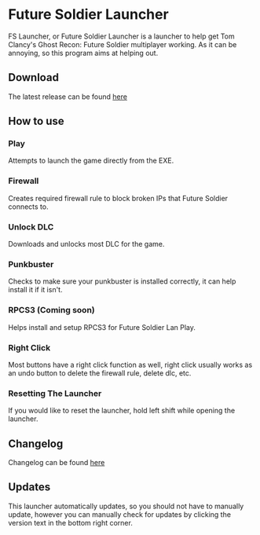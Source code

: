 # Future Soldier Launcher  
FS Launcher, or Future Soldier Launcher is a launcher to help get Tom Clancy's Ghost Recon: Future Soldier multiplayer working. As it can be annoying, so this program aims at helping out.  
  
## Download
The latest release can be found [here](https://github.com/KilLo445/FS-Launcher/releases/latest)  
  
## How to use 
### Play   
Attempts to launch the game directly from the EXE.  
### Firewall   
Creates required firewall rule to block broken IPs that Future Soldier connects to.  
### Unlock DLC   
Downloads and unlocks most DLC for the game.
### Punkbuster   
Checks to make sure your punkbuster is installed correctly, it can help install it if it isn't.  
### RPCS3 (Coming soon)   
Helps install and setup RPCS3 for Future Soldier Lan Play.  
  
### Right Click  
Most buttons have a right click function as well, right click usually works as an undo button to delete the firewall rule, delete dlc, etc.  
  
### Resetting The Launcher
If you would like to reset the launcher, hold left shift while opening the launcher.  
  
## Changelog
Changelog can be found [here](https://github.com/KilLo445/FS-Launcher/blob/master/Changelog.md)  
  
## Updates
This launcher automatically updates, so you should not have to manually update, however you can manually check for updates by clicking the version text in the bottom right corner.
